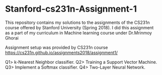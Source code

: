 # Stanford-cs231n-Assignment-1

This repository contains my solutions to the assignments of the CS231n course offered by Stanford University (Spring 2018). I did this assignment as a part of my curriculum in Machine learning course under Dr.Mrinmoy Ghorai

Assignment setup was provided by CS231n course https://cs231n.github.io/assignments2018/assignment1/

Q1> k-Nearest Neighbor classifier.
Q2> Training a Support Vector Machine.
Q3> Implement a Softmax classifier.
Q4>  Two-Layer Neural Network.
